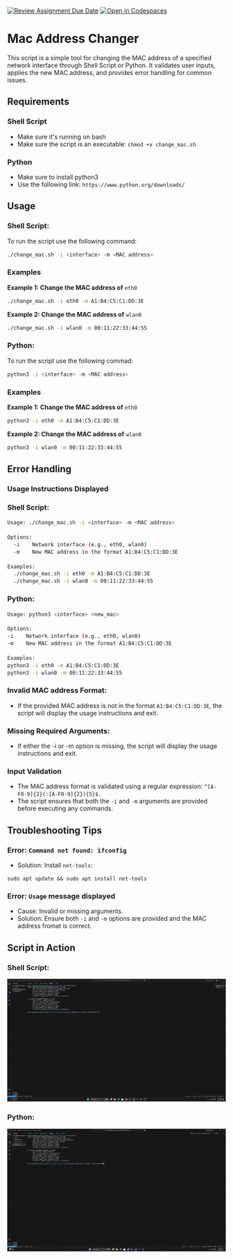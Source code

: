 [![Review Assignment Due Date](https://classroom.github.com/assets/deadline-readme-button-22041afd0340ce965d47ae6ef1cefeee28c7c493a6346c4f15d667ab976d596c.svg)](https://classroom.github.com/a/tp86o73G)
[![Open in Codespaces](https://classroom.github.com/assets/launch-codespace-2972f46106e565e64193e422d61a12cf1da4916b45550586e14ef0a7c637dd04.svg)](https://classroom.github.com/open-in-codespaces?assignment_repo_id=17729428)

# Mac Address Changer
This script is a simple tool for changing the MAC address of a specified network interface through Shell Script or Python. It validates user inputs, applies the new MAC address, and provides error handling for common issues.

## Requirements
### Shell Script
- Make sure it's running on bash
- Make sure the script is an executable: `chmod +x change_mac.sh`
### Python
- Make sure to install python3
- Use the following link: `https://www.python.org/downloads/`
## Usage
### Shell Script:
To run the script use the following command:
```bash
./change_mac.sh -i <interface> -m <MAC address>
```

### Examples
**Example 1: Change the MAC address of** `eth0`
```bash 
./change_mac.sh -i eth0 -m A1:B4:C5:C1:DD:3E
```
**Example 2: Change the MAC address of** `wlan0`
```bash
./change_mac.sh -i wlan0 -m 00:11:22:33:44:55
```
### Python:
To run the script use the following commad:
```bash
python3 -i <interface> -m <MAC address>
```
### Examples
**Example 1: Change the MAC address of** `eth0`
```bash
python3 -i eth0 -m A1:B4:C5:C1:DD:3E
```
**Example 2: Change the MAC address of** `wlan0`
```bash
python3 -i wlan0 -m 00:11:22:33:44:55
```

## Error Handling
### Usage Instructions Displayed

### Shell Script:


```bash
Usage: ./change_mac.sh -i <interface> -m <MAC address>

Options:
  -i    Network interface (e.g., eth0, wlan0)
  -m    New MAC address in the format A1:B4:C5:C1:DD:3E

Examples:
  ./change_mac.sh -i eth0 -m A1:B4:C5:C1:DD:3E
  ./change_mac.sh -i wlan0 -m 00:11:22:33:44:55
```
### Python:
```bash
Usage: python3 <interface> <new_mac>

Options:
-i    Network interface (e.g., eth0, wlan0)
-m    New MAC address in the format A1:B4:C5:C1:DD:3E

Examples:
python3 -i eth0 -m A1:B4:C5:C1:DD:3E
python3 -i wlan0 -m 00:11:22:33:44:55
```
### Invalid MAC address Format:
-  If the provided MAC address is not in the format `A1:B4:C5:C1:DD:3E`, the script will display the usage instructions and exit.
### Missing Required Arguments:
- If either the -i or -m option is missing, the script will display the usage instructions and exit.
### Input Validation
- The MAC address format is validated using a regular expression: `^[A-F0-9]{2}(:[A-F0-9]{2}){5}$.`
- The script ensures that both the `-i` and `-m` arguments are provided before executing any commands.

## Troubleshooting Tips

### Error: ```Command not found: ifconfig```
- Solution: Install `net-tools`:
```
sudo apt update && sudo apt install net-tools
```
### Error: `Usage` message displayed
- Cause: Invalid or missing arguments.
- Solution: Ensure both `-i` and `-m` options are provided and the MAC address fromat is correct. 


## Script in Action
### Shell Script:
![](./change_mac.gif)



### Python:
![](./change_mac2.gif)